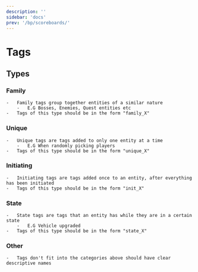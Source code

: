 ```yaml
---
description: ''
sidebar: 'docs'
prev: '/bp/scoreboards/'
---
```


# Tags

## Types

### Family

    -   Family tags group together entities of a similar nature
        -   E.G Bosses, Enemies, Quest entities etc
    -   Tags of this type should be in the form "family_X"

### Unique

    -   Unique tags are tags added to only one entity at a time
        -   E.G When randomly picking players
    -   Tags of this type should be in the form "unique_X"

### Initiating

    -   Initiating tags are tags added once to an entity, after everything has been initiated
    -   Tags of this type should be in the form "init_X"

### State

    -   State tags are tags that an entity has while they are in a certain state
        -   E.G Vehicle upgraded
    -   Tags of this type should be in the form "state_X"

### Other

    -   Tags don't fit into the categories above should have clear descriptive names

